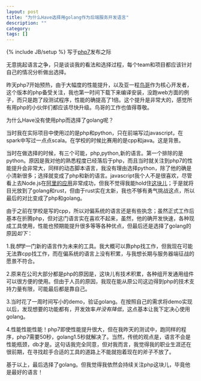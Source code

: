 ```yaml
---
layout: post
title: "为什么Have选择用golang作为后端服务开发语言"
description: ""
category: 
tags: []
---
```

{% include JB/setup %}
写于[php7](http://php.net/get/php-7.0.0.tar.gz/from/a/mirror)发布之际

无意挑起语言之争，只是谈谈我的看法和选择过程，每个team和项目都应该针对自己的情况分析做出选择。

昨天php7开始预热，由于大幅度的性能提升，以及亚一程[鸟哥](http://weibo.com/laruence)作为核心开发者，这个版本的php备受关注，我也第一时间下载下来编译安装，没跑web方面的例子，而只是跑了段测试程序，性能的确提高了1倍。这个提升是非常大的，感觉所有用php的小伙伴们都应该尽快升级。鸟哥的工作也值得尊敬。

为什么Have没有使用php而选择了golang呢？

当时我在实际项目中使用过的是php和python，只在前端写过javascript，在spark中写过一点点scala。在学校的时候比赛用的是cpp和java。这是背景。

当时在做选择的时候，有三个可能，php,python,新的语言。第一个排除的是python。原因是我对他的熟悉程度已经落后于php，而且当时就关注到php7的性能提升会非常大，同样的动态脚本语言，我没有理由选择python，除了他的确是小清新很多；选择就变成了php和新的语言。javascript我个人不是很喜欢，尽管看上去Node.js在[阿里的应用](http://www.zhihu.com/question/37379084)非常成功，但我不觉得我能hold住[这块儿](http://www.2ality.com/2013/04/quirk-implicit-conversion.html)；于是就将目光放到了golang和rust，但由于rust实在太新，我也不够有勇气挑战这点，所以最后的对比变成了php和golang。

由于之前在学校是写的cpp，所以对偏系统的语言还是有些执念；虽然正式工作后基本在折腾php，但对这门语言实在喜欢不起来，虽然，他的确开发快速，各种现成工具使用，性能也预期能提升很多等等各种优点，但最后还是选择了golang的原因*如下*：

1.我*想*学一门新的语言作为未来的工具。我大概可以靠php找工作，但我现在可能无法靠cpp找工作，而在偏系统的语言上没有积累，与我想长期与服务器端征战的愿景不符合。

2.原来在公司大部分都是php的原因是，这块儿有技术积累，各种组开发通用组件可以很方便的使用。但由于人员的原因，我现在能从原公司这边得到php的技术支持力量有限，可能最后都是靠自己。

3.当时花了一周时间写小的demo，验证golang。在按照自己的需求将demo实现以后，发现想要的功能都有，开发效率*并没有降低*，这点基本让我下定决心使用golang。

4.性能性能性能！php7即使性能提升很大，但在我昨天的测试中，跑同样的程序，php7需要50秒，golang1.5秒就解决了。当然，传统的观点是，语言不会是性能瓶颈，db才是。这句话我完全同意，但对我而言，我觉得我的职业生涯还在很前期，在寻找趁手合适的工具的道路上不能就抱着现在的斧子不放了。

基于以上，最后选择了golang。但我觉得我依然会持续关注php这块儿，毕竟他是最好的语言！
